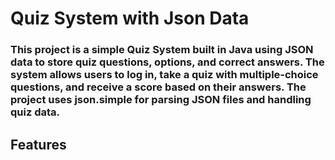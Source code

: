 # Quiz System with Json Data
### This project is a simple Quiz System built in Java using JSON data to store quiz questions, options, and correct answers. The system allows users to log in, take a quiz with multiple-choice questions, and receive a score based on their answers. The project uses json.simple for parsing JSON files and handling quiz data.


## Features
